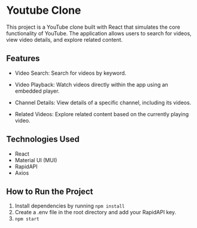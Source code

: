 # Youtube Clone
This project is a YouTube clone built with React that simulates the core functionality of YouTube. The application allows users to search for videos, view video details, and explore related content.

## Features
+ Video Search: Search for videos by keyword.
- Video Playback: Watch videos directly within the app using an embedded player.
* Channel Details: View details of a specific channel, including its videos.
+ Related Videos: Explore related content based on the currently playing video.

## Technologies Used
+ React
+ Material UI (MUI)
+ RapidAPI
+ Axios

## How to Run the Project
1. Install dependencies by running
   ```npm install``` 
2. Create a .env file in the root directory and add your RapidAPI key.
3. ```npm start```
   

